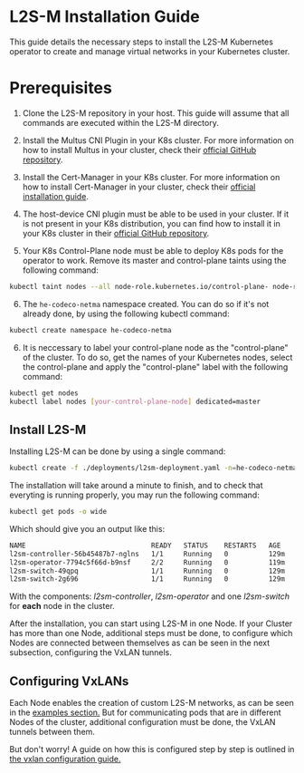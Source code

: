 # L2S-M Installation Guide
This guide details the necessary steps to install the L2S-M Kubernetes operator to create and manage virtual networks in your Kubernetes cluster.


# Prerequisites

1. Clone the L2S-M repository in your host. This guide will assume that all commands are executed within the L2S-M directory.

2. Install the Multus CNI Plugin in your K8s cluster. For more information on how to install Multus in your cluster, check their [official GitHub repository](https://github.com/k8snetworkplumbingwg/multus-cni).

3. Install the Cert-Manager in your K8s cluster. For more information on how to install Cert-Manager in your cluster, check their [official installation guide](https://cert-manager.io/docs/installation/).

4. The host-device CNI plugin must be able to be used in your cluster. If it is not present in your K8s distribution, you can find how to install it in your K8s cluster in their [official GitHub repository](https://github.com/containernetworking/plugins).

5. Your K8s Control-Plane node must be able to deploy K8s pods for the operator to work. Remove its master and control-plane taints using the following command:
```bash
kubectl taint nodes --all node-role.kubernetes.io/control-plane- node-role.kubernetes.io/master-
```

6. The `he-codeco-netma` namespace created. You can do so if it's not already done, by using the following kubectl command:

```bash
kubectl create namespace he-codeco-netma
```


6. It is neccessary to label your control-plane node as the "control-plane" of the cluster. To do so, get the names of your Kubernetes nodes, select the control-plane and apply the "control-plane" label with the following command:

```bash
kubectl get nodes
kubectl label nodes [your-control-plane-node] dedicated=master
```
 
## Install L2S-M

Installing L2S-M can be done by using a single command:

```bash
kubectl create -f ./deployments/l2sm-deployment.yaml -n=he-codeco-netma
```

The installation will take around a minute to finish, and to check that everyting is running properly, you may run the following command:

```bash
kubectl get pods -o wide
```

Which should give you an output like this:

```bash
NAME                               READY   STATUS    RESTARTS   AGE    IP           NODE    NOMINATED NODE   READINESS GATES
l2sm-controller-56b45487b7-nglns   1/1     Running   0          129m   10.1.72.72   l2sm2   <none>           <none>
l2sm-operator-7794c5f66d-b9nsf     2/2     Running   0          119m   10.1.14.45   l2sm1   <none>           <none>
l2sm-switch-49qpq                  1/1     Running   0          129m   10.1.14.63   l2sm1   <none>           <none>
l2sm-switch-2g696                  1/1     Running   0          129m   10.1.72.73   l2sm2   <none>           <none>
```
With the components: _l2sm-controller_, _l2sm-operator_ and one _l2sm-switch_ for **each** node in the cluster. 

After the installation, you can start using L2S-M in one Node. If your Cluster has more than one Node, additional steps must be done, to configure which Nodes are connected between themselves as can be seen in the next subsection, configuring the VxLAN tunnels.

## Configuring VxLANs

Each Node enables the creation of custom L2S-M networks, as can be seen in the [examples section.](../examples/) But for communicating pods that are in different Nodes of the cluster, additional configuration must be done, the VxLAN tunnels between them.

But don't worry! A guide on how this is configured step by step is outlined in [the vxlan configuration guide.](../deployment/vxlans.md)
